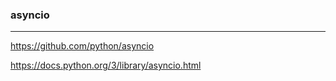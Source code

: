 ### asyncio
---
https://github.com/python/asyncio

https://docs.python.org/3/library/asyncio.html


```
```

```
```

```
```


